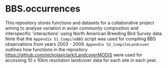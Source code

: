 # BBS.occurrences

This repository stores functions and datasets for a collaborative project aiming to analyse variation in avian community composition and interspecific 'interactions' using North American Breeding Bird Survey data. Note that the `Appendix S1_CompileBBS` script was used for compiling
BBS observations from years 2003 - 2009. `Appendix S2_CompileLandcover` outlines how functions in the repository https://github.com/nicholasjclark/LandcoverMODIS were used for accessing 10 x 10km resolution landcover data for each site in each year.

